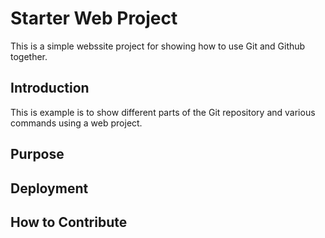 # Starter Web Project

This is a simple webssite project for showing how to use Git and Github together.

## Introduction

This is example is to show different parts of the Git repository and various commands using a web project.

## Purpose

## Deployment

## How to Contribute